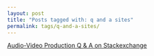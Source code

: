 ```yaml
---
layout: post
title: "Posts tagged with: q and a sites"
permalink: tags/q-and-a-sites/
---
```

[Audio-Video Production Q & A on Stackexchange](/2011/09/audio-video-production-q-on)
